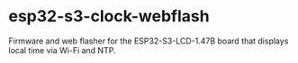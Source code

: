 # esp32-s3-clock-webflash
Firmware and web flasher for the ESP32-S3-LCD-1.47B board that displays local time via Wi-Fi and NTP.
